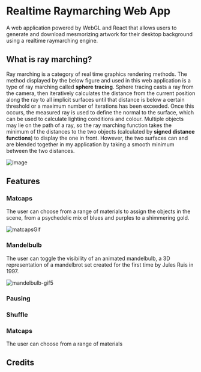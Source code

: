 # Realtime Raymarching Web App

A web application powered by WebGL and React that allows users to generate and download mesmorizing artwork for their desktop background using a realtime raymarching engine.

## What is ray marching?

Ray marching is a category of real time graphics rendering methods. The method displayed by the below figure and used in this web application is a type of ray marching called <b>sphere tracing</b>. Sphere tracing casts a ray from the camera, then iteratively calculates the distance from the current position along the ray to all implicit surfaces until that distance is below a certain threshold or a maximum number of iterations has been exceeded. Once this occurs, the measured ray is used to define the normal to the surface, which can be used to calculate lighting conditions and colour. Multiple objects may lie on the path of a ray, so the ray marching function takes the minimum of the distances to the two objects (calculated by <b>signed distance functions</b>) to display the one in front. However, the two surfaces can and are blended together in my application by taking a smooth minimum between the two distances.  

![image](https://user-images.githubusercontent.com/81532989/201599763-9d0236ca-1653-4eb1-ab59-80971a5b6096.png)

## Features

### Matcaps
The user can choose from a range of materials to assign the objects in the scene, from a psychedelic mix of blues and purples to a shimmering gold. 

![matcapsGif](https://user-images.githubusercontent.com/81532989/201606638-5f9acf34-c123-416c-9652-4664430edba7.gif)

### Mandelbulb
The user can toggle the visibility of an animated mandelbulb, a 3D representation of a mandelbrot set created for the first time by Jules Ruis in 1997.

![mandelbulb-gif5](https://user-images.githubusercontent.com/81532989/201610509-116bcb78-e317-4b11-bfa9-4234805f27fc.gif)



### Pausing

### Shuffle


### Matcaps
The user can choose from a range of materials 

## Credits



